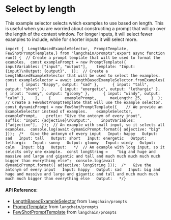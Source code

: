 Select by length
================

This example selector selects which examples to use based on length. This is useful when you are worried about constructing a prompt that will go over the length of the context window. For longer inputs, it will select fewer examples to include, while for shorter inputs it will select more.

    import {  LengthBasedExampleSelector,  PromptTemplate,  FewShotPromptTemplate,} from "langchain/prompts";export async function run() {  // Create a prompt template that will be used to format the examples.  const examplePrompt = new PromptTemplate({    inputVariables: ["input", "output"],    template: "Input: {input}\nOutput: {output}",  });  // Create a LengthBasedExampleSelector that will be used to select the examples.  const exampleSelector = await LengthBasedExampleSelector.fromExamples(    [      { input: "happy", output: "sad" },      { input: "tall", output: "short" },      { input: "energetic", output: "lethargic" },      { input: "sunny", output: "gloomy" },      { input: "windy", output: "calm" },    ],    {      examplePrompt,      maxLength: 25,    }  );  // Create a FewShotPromptTemplate that will use the example selector.  const dynamicPrompt = new FewShotPromptTemplate({    // We provide an ExampleSelector instead of examples.    exampleSelector,    examplePrompt,    prefix: "Give the antonym of every input",    suffix: "Input: {adjective}\nOutput:",    inputVariables: ["adjective"],  });  // An example with small input, so it selects all examples.  console.log(await dynamicPrompt.format({ adjective: "big" }));  /*   Give the antonym of every input   Input: happy   Output: sad   Input: tall   Output: short   Input: energetic   Output: lethargic   Input: sunny   Output: gloomy   Input: windy   Output: calm   Input: big   Output:   */  // An example with long input, so it selects only one example.  const longString =    "big and huge and massive and large and gigantic and tall and much much much much much bigger than everything else";  console.log(await dynamicPrompt.format({ adjective: longString }));  /*   Give the antonym of every input   Input: happy   Output: sad   Input: big and huge and massive and large and gigantic and tall and much much much much much bigger than everything else   Output:   */}

#### API Reference:

*   [LengthBasedExampleSelector](/docs/api/prompts/classes/LengthBasedExampleSelector) from `langchain/prompts`
*   [PromptTemplate](/docs/api/prompts/classes/PromptTemplate) from `langchain/prompts`
*   [FewShotPromptTemplate](/docs/api/prompts/classes/FewShotPromptTemplate) from `langchain/prompts`